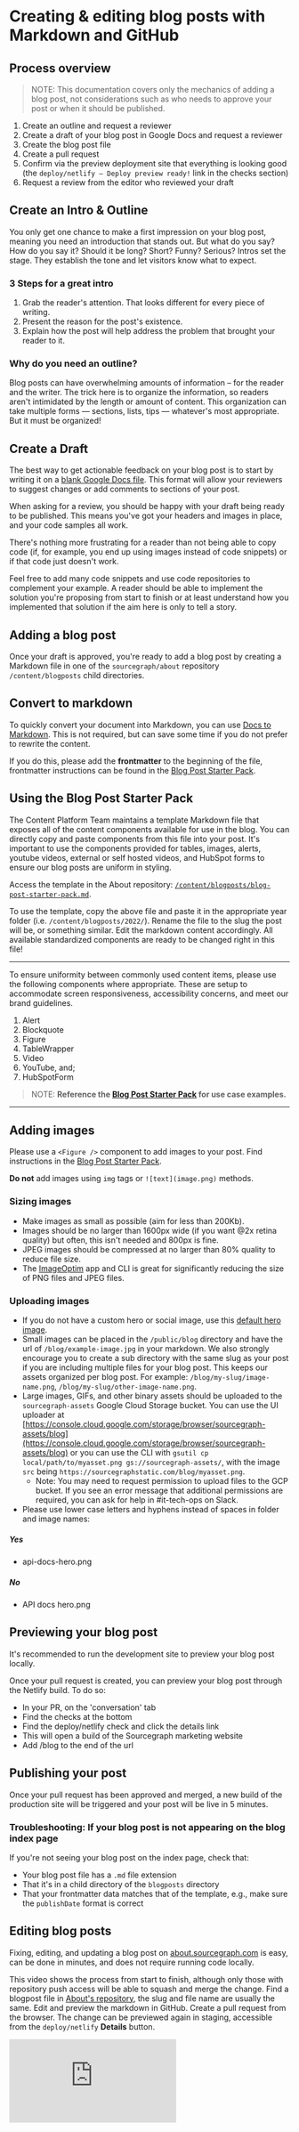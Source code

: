 # Creating & editing blog posts with Markdown and GitHub

## Process overview

> NOTE: This documentation covers only the mechanics of adding a blog post, not considerations such as who needs to approve your post or when it should be published.

1. Create an outline and request a reviewer
2. Create a draft of your blog post in Google Docs and request a reviewer
3. Create the blog post file
4. Create a pull request
5. Confirm via the preview deployment site that everything is looking good (the `deploy/netlify — Deploy preview ready!` link in the checks section)
6. Request a review from the editor who reviewed your draft

## Create an Intro & Outline

You only get one chance to make a first impression on your blog post, meaning you need an introduction that stands out. But what do you say? How do you say it? Should it be long? Short? Funny? Serious? Intros set the stage. They establish the tone and let visitors know what to expect.

### 3 Steps for a great intro

1.  Grab the reader's attention. That looks different for every piece of writing.
2.  Present the reason for the post's existence.
3.  Explain how the post will help address the problem that brought your reader to it.

### Why do you need an outline?

Blog posts can have overwhelming amounts of information – for the reader and the writer. The trick here is to organize the information, so readers aren't intimidated by the length or amount of content. This organization can take multiple forms — sections, lists, tips — whatever's most appropriate. But it must be organized!

## Create a Draft

The best way to get actionable feedback on your blog post is to start by writing it on a [blank Google Docs file](https://docs.new). This format will allow your reviewers to suggest changes or add comments to sections of your post.

When asking for a review, you should be happy with your draft being ready to be published. This means you've got your headers and images in place, and your code samples all work.

There's nothing more frustrating for a reader than not being able to copy code (if, for example, you end up using images instead of code snippets) or if that code just doesn't work.

Feel free to add many code snippets and use code repositories to complement your example. A reader should be able to implement the solution you're proposing from start to finish or at least understand how you implemented that solution if the aim here is only to tell a story.

## Adding a blog post

Once your draft is approved, you're ready to add a blog post by creating a Markdown file in one of the `sourcegraph/about` repository `/content/blogposts` child directories.

## Convert to markdown

To quickly convert your document into Markdown, you can use [Docs to Markdown](https://workspace.google.com/u/0/marketplace/app/docs_to_markdown/700168918607). This is not required, but can save some time if you do not prefer to rewrite the content.

If you do this, please add the **frontmatter** to the beginning of the file, frontmatter instructions can be found in the [Blog Post Starter Pack](/departments/marketing/blog/#using-the-blog-post-starter-pack).

## Using the Blog Post Starter Pack

The Content Platform Team maintains a template Markdown file that exposes all of the content components available for use in the blog. You can directly copy and paste components from this file into your post. It's important to use the components provided for tables, images, alerts, youtube videos, external or self hosted videos, and HubSpot forms to ensure our blog posts are uniform in styling.

Access the template in the About repository: [`/content/blogposts/blog-post-starter-pack.md`](https://github.com/sourcegraph/about/tree/main/content/blogposts/blog-post-starter-pack.md).

To use the template, copy the above file and paste it in the appropriate year folder (i.e. `/content/blogposts/2022/`). Rename the file to the slug the post will be, or something similar. Edit the markdown content accordingly. All available standardized components are ready to be changed right in this file!

<hr />

To ensure uniformity between commonly used content items, please use the following components where appropriate. These are setup to accommodate screen responsiveness, accessibility concerns, and meet our brand guidelines.

1. Alert
2. Blockquote
3. Figure
4. TableWrapper
5. Video
6. YouTube, and;
7. HubSpotForm

> NOTE: **Reference the [Blog Post Starter Pack](/departments/marketing/blog/#using-the-blog-post-starter-pack) for use case examples.**

<hr />

## Adding images

Please use a `<Figure />` component to add images to your post. Find instructions in the [Blog Post Starter Pack](/departments/marketing/blog/#using-the-blog-post-starter-pack).

**Do not** add images using `img` tags or `![text](image.png)` methods.

### Sizing images

- Make images as small as possible (aim for less than 200Kb).
- Images should be no larger than 1600px wide (if you want @2x retina quality) but often, this isn't needed and 800px is fine.
- JPEG images should be compressed at no larger than 80% quality to reduce file size.
- The [ImageOptim](https://github.com/ImageOptim/ImageOptim) app and CLI is great for significantly reducing the size of PNG files and JPEG files.

### Uploading images

- If you do not have a custom hero or social image, use this [default hero image](https://storage.googleapis.com/sourcegraph-assets/blog/default_hero_social.png).
- Small images can be placed in the `/public/blog` directory and have the url of `/blog/example-image.jpg` in your markdown. We also strongly encourage you to create a sub directory with the same slug as your post if you are including multiple files for your blog post. This keeps our assets organized per blog post. For example: `/blog/my-slug/image-name.png`, `/blog/my-slug/other-image-name.png`.
- Large images, GIFs, and other binary assets should be uploaded to the `sourcegraph-assets` Google Cloud Storage bucket. You can use the UI uploader at [https://console.cloud.google.com/storage/browser/sourcegraph-assets/blog](https://console.cloud.google.com/storage/browser/sourcegraph-assets/blog) or you can use the CLI with `gsutil cp local/path/to/myasset.png gs://sourcegraph-assets/`, with the image `src` being `https://sourcegraphstatic.com/blog/myasset.png`.
  - Note: You may need to request permission to upload files to the GCP bucket. If you see an error message that additional permissions are required, you can ask for help in #it-tech-ops on Slack.
- Please use lower case letters and hyphens instead of spaces in folder and image names:

<div className="usage">
  <div className="item yes">
    <h5>Yes</h5>
    <ul>
      <li>api-docs-hero.png</li>
    </ul>
  </div>
  <div className="item no">
    <h5>No</h5>
    <ul>
      <li>API docs hero.png</li>
    </ul>
  </div>
</div>

## Previewing your blog post

It's recommended to run the development site to preview your blog post locally.

Once your pull request is created, you can preview your blog post through the Netlify build. To do so:

- In your PR, on the 'conversation' tab
- Find the checks at the bottom
- Find the deploy/netlify check and click the details link
- This will open a build of the Sourcegraph marketing website
- Add /blog to the end of the url

## Publishing your post

Once your pull request has been approved and merged, a new build of the production site will be triggered and your post will be live in 5 minutes.

### Troubleshooting: If your blog post is not appearing on the blog index page

If you're not seeing your blog post on the index page, check that:

- Your blog post file has a `.md` file extension
- That it's in a child directory of the `blogposts` directory
- That your frontmatter data matches that of the template, e.g., make sure the `publishDate` format is correct

## Editing blog posts

Fixing, editing, and updating a blog post on [about.sourcegraph.com](https://about.sourcegraph.com/blog/) is easy, can be done in minutes, and does not require running code locally.

This video shows the process from start to finish, although only those with repository push access will be able to squash and merge the change. Find a blogpost file in [About's repository](https://github.com/sourcegraph/about/tree/main/content/blogposts), the slug and file name are usually the same. Edit and preview the markdown in GitHub. Create a pull request from the browser. The change can be previewed again in staging, accessible from the `deploy/netlify` **Details** button.

<div className="container">
  <iframe src="https://www.youtube-nocookie.com/embed/0kQDard1GEY" style={{ position: 'absolute', top: '0', left: '0', width: '100%', height: '100%' }} frameBorder="0" webkitAllowFullscreen="" mozAllowFullScreen="" allowFullScreen="" />
</div>
